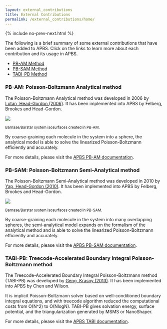 ```yaml
---
layout: external_contributions
title: External Contributions
permalink: /external_contributions/home/
---
```


{% include no-prev-next.html %}

The following is a brief summary of some external contributions that have been added to APBS.
Click on the links to learn more about each contribution and its usage in APBS.

 <ul>
  <li><a href="#pbam">PB-AM Method</a></li>
  <li><a href="#pbsam">PB-SAM Method</a></li>
  <li><a href="#tabi">TABI-PB Method</a></li>
</ul>

<h3 id="pbam">PB-AM: Poisson-Boltzmann Analytical method</h3>

The Poisson-Boltzmann Analytical method was developed in 2006 by <a href="http://pubs.acs.org/doi/full/10.1021/ct050263p">Lotan, Head-Gordon (2006)</a>. It has been implemented into APBS by Felberg, Brookes and Head-Gordon.

<p><img src="{{site.baseurl}}/img/pbam-brs.png" align="middle"/></p><p><sub>Barnase/Barstar system isosurfaces created in PB-AM.</sub></p>

By coarse-graining each molecule in the system into a sphere, the analytical model is able to solve the linearized Poisson-Boltzmann efficiently and accurately.

For more details, please visit the <a href="{{site.baseurl}}/external_contributions/extern-pbam/">APBS PB-AM documentation</a>.

<h3 id="pbsam">PB-SAM: Poisson-Boltzmann Semi-Analytical method</h3>

The Poisson-Boltzmann Semi-Analytical method was developed in 2010 by <a href="http://pubs.acs.org/doi/abs/10.1021/ct100145f">Yap, Head-Gordon (2010)</a>. It has been implemented into APBS by Felberg, Brookes and Head-Gordon.

<p><img src="{{site.baseurl}}/img/pbsam-brs.png" align="middle"/></p><p><sub>Barnase/Barstar system isosurfaces created in PB-SAM.</sub></p>

By coarse-graining each molecule in the system into many overlapping spheres, the semi-analytical model expands on the formalism of the analytical method and is able to solve the linearized Poisson-Boltzmann efficiently and accurately.

For more details, please visit the <a href="{{site.baseurl}}/external_contributions/extern-pbsam/">APBS PB-SAM documentation</a>.


<h3 id="tabi">TABI-PB: Treecode-Accelerated Boundary Integral Poisson-Boltzmann method</h3>

The Treecode-Accelerated Boundary Integral Poisson-Boltzmann method (TABI-PB) was developed by <a href="http://www.sciencedirect.com/science/article/pii/S0021999113002404">Geng, Krasny (2013)</a>. It has been implemented into APBS by Chen and Wilson.

It is implicit Poisson-Boltzmann solver based on well-conditioned boundary integral equations, and with treecode algorithm reduced the computational costs from O(N^2) to O(NlogN).
TABI-PB gives solvation energy, surface potential, and the triangularization generated by MSMS or NanoShaper.

For more details, please visit the <a href="{{site.baseurl}}/external_contributions/extern-tabi/">APBS TABI documentation</a>.
